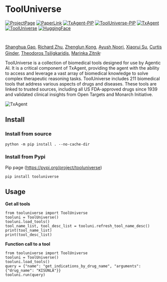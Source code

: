 # ToolUniverse

[![ProjectPage](https://img.shields.io/badge/Page-TxAgent-red)](https://zitniklab.hms.harvard.edu/TxAgent)
[![PaperLink](https://img.shields.io/badge/PDF-TxAgent-red)]()
[![TxAgent-PIP](https://img.shields.io/badge/Pip-TxAgent-blue)]()
[![ToolUniverse-PIP](https://img.shields.io/badge/Pip-ToolUniverse-blue)](https://pypi.org/project/tooluniverse/)
[![TxAgent](https://img.shields.io/badge/Code-TxAgent-purple)](https://github.com/mims-harvard/TxAgent)
[![ToolUniverse](https://img.shields.io/badge/Code-ToolUniverse-purple)](https://github.com/mims-harvard/ToolUniverse)
[![HuggingFace](https://img.shields.io/badge/HuggingFace-TxAgentT1-yellow)](https://huggingface.co/collections/mims-harvard/txagent-67c8e54a9d03a429bb0c622c)

  <body>
    <section class="hero">
      <div class="hero-body">
        <div class="container is-max-desktop">
          <div class="columns is-centered">
            <div class="column has-text-centered">
              <h1 class="title is-1 publication-title">
              </h1>
              <div class="is-size-5 publication-authors">
                <!-- Paper authors -->
                <span class="author-block">
                  <a href="https://shgao.site" target="_blank">Shanghua Gao</a
                  >,</span
                >
                <span class="author-block">
                  <a
                    href="https://www.linkedin.com/in/richard-zhu-4236901a7/"
                    target="_blank"
                    >Richard Zhu</a
                  >,</span
                >
                <span class="author-block">
                  <a href="https://zlkong.github.io/homepage/" target="_blank"
                    >Zhenglun Kong</a
                  >,</span
                >
                <span class="author-block">
                  <a href="https://www.ayushnoori.com/" target="_blank"
                    >Ayush Noori</a
                  >,</span
                >
                <span class="author-block">
                  <a
                    href="https://scholar.google.com/citations?hl=zh-CN&user=Awdn73MAAAAJ"
                    target="_blank"
                    >Xiaorui Su</a
                  >,</span
                >
                <span class="author-block">
                  <a
                    href="https://www.linkedin.com/in/curtisginder/"
                    target="_blank"
                    >Curtis Ginder</a
                  >,</span
                >
                <span class="author-block">
                  <a href="https://sites.google.com/view/theo-t" target="_blank"
                    >Theodoros Tsiligkaridis</a
                  >,</span
                >
                <span class="author-block">
                  <a href="https://zitniklab.hms.harvard.edu/" target="_blank"
                    >Marinka Zitnik</a
                  ><sup>,</span
                >
              </div>


ToolUniverse is a collection of biomedical tools designed for use by Agentic AI. It is a critical component of TxAgent, providing the agent with the ability to access and leverage a vast array of biomedical knowledge to solve complex therapeutic reasoning tasks. ToolUniverse includes 211 biomedical tools that address various aspects of drugs and diseases. These tools are linked to trusted sources, including all US FDA-approved drugs since 1939 and validated clinical insights from Open Targets and Monarch Initiative.

![TxAgent](img/TxAgent_ToolUniverse.jpg)


# Install

### Install from source

```
python -m pip install . --no-cache-dir
```

### Install from Pypi
Pip page (https://pypi.org/project/tooluniverse)

```
pip install tooluniverse
```

# Usage

**Get all tools**

```
from tooluniverse import ToolUniverse
tooluni = ToolUniverse()
tooluni.load_tools()
tool_name_list, tool_desc_list = tooluni.refresh_tool_name_desc()
print(tool_name_list)
print(tool_desc_list)
```

**Function call to a tool**

```
from tooluniverse import ToolUniverse
tooluni = ToolUniverse()
tooluni.load_tools()
query = {"name": "get_indications_by_drug_name", "arguments": {"drug_name": "KISUNLA"}}
tooluni.run(query)
```

